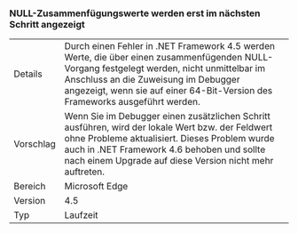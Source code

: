### <a name="null-coalescer-values-are-not-visible-in-debugger-until-one-step-later"></a>NULL-Zusammenfügungswerte werden erst im nächsten Schritt angezeigt

|   |   |
|---|---|
|Details|Durch einen Fehler in .NET Framework 4.5 werden Werte, die über einen zusammenfügenden NULL-Vorgang festgelegt werden, nicht unmittelbar im Anschluss an die Zuweisung im Debugger angezeigt, wenn sie auf einer 64-Bit-Version des Frameworks ausgeführt werden.|
|Vorschlag|Wenn Sie im Debugger einen zusätzlichen Schritt ausführen, wird der lokale Wert bzw. der Feldwert ohne Probleme aktualisiert. Dieses Problem wurde auch in .NET Framework 4.6 behoben und sollte nach einem Upgrade auf diese Version nicht mehr auftreten.|
|Bereich|Microsoft Edge|
|Version|4.5|
|Typ|Laufzeit|

